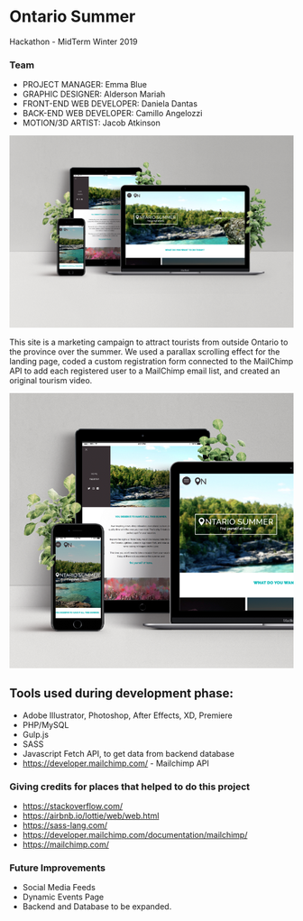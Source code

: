 # Ontario Summer

Hackathon - MidTerm Winter 2019

### Team

- PROJECT MANAGER: Emma Blue
- GRAPHIC DESIGNER: Alderson Mariah
- FRONT-END WEB DEVELOPER: Daniela Dantas
- BACK-END WEB DEVELOPER: Camillo Angelozzi
- MOTION/3D ARTIST: Jacob Atkinson


![image](images/readme_img/mockup1.png)

This site is a marketing campaign to attract tourists from outside Ontario to the province over the summer. We used a parallax scrolling effect for the landing page, coded a custom registration form connected to the MailChimp API to add each registered user to a MailChimp email list, and created an original tourism video.

![image](images/readme_img/mockup2.png)

## Tools used during development phase:
- Adobe Illustrator, Photoshop, After Effects, XD, Premiere
- PHP/MySQL
- Gulp.js
- SASS
- Javascript Fetch API, to get data from backend database
- https://developer.mailchimp.com/ - Mailchimp API


### Giving credits for places that helped to do this project

- https://stackoverflow.com/
- https://airbnb.io/lottie/web/web.html
- https://sass-lang.com/
- https://developer.mailchimp.com/documentation/mailchimp/
- https://mailchimp.com/

### Future Improvements
- Social Media Feeds
- Dynamic Events Page
- Backend and Database to be expanded.
